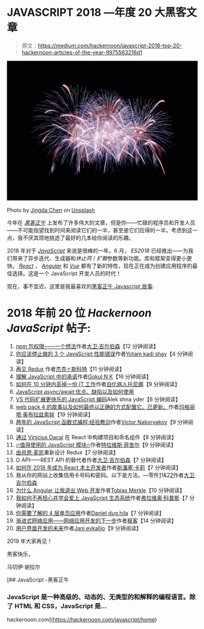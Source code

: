 # JAVASCRIPT 2018 —年度 20 大黑客文章

> 原文：<https://medium.com/hackernoon/javascript-2018-top-20-hackernoon-articles-of-the-year-9975563216d1>

![](img/5288174653a5fdacb7f317e974f8d808.png)

Photo by [Jingda Chen](https://unsplash.com/photos/4F4B8ohLMX0?utm_source=unsplash&utm_medium=referral&utm_content=creditCopyText) on [Unsplash](https://unsplash.com/search/photos/fireworks?utm_source=unsplash&utm_medium=referral&utm_content=creditCopyText)

今年在 [*黑客正午*](https://hackernoon.com/) 上发布了许多伟大的文章，但是你——忙碌的程序员和开发人员——不可能指望找到时间来阅读它们的一半，甚至是它们应得的一半。考虑到这一点，我不厌其烦地挑选了最好的几本给你阅读的乐趣。

2018 年对于 [*JavaScript*](https://hackernoon.com/javascript/home) 来说是很棒的一年。6 月， *ES2018* 已经推出——为我们带来了异步迭代、生成器和*休止符* / *扩散*参数等新功能。库和框架变得更小更快。 [*React*](https://hackernoon.com/react) ， [*Angular*](https://hackernoon.com/tagged/angular) 和 [*Vue*](https://hackernoon.com/tagged/vue) 都有了新的特性，现在正在成为创建应用程序的最佳选择。这是一个 JavaScript 开发人员的时代！

现在，事不宜迟，这里是我最喜欢的[黑客正午 Javascript 故事](https://hackernoon.com/javascript/home):

# 2018 年前 20 位 *Hackernoon JavaScript* 帖子:

1.  [npm 包权限——一个想法](https://hackernoon.com/npm-package-permissions-an-idea-441a02902d9b)作者[大卫·吉尔伯森](https://hackernoon.com/@david.gilbertson)【12 分钟阅读】
2.  [你应该停止做的 3 个 JavaScript 性能错误](https://hackernoon.com/3-javascript-performance-mistakes-you-should-stop-doing-ebf84b9de951)作者[Yotam kadi shay](https://hackernoon.com/@kadishay)【4 分钟阅读】
3.  [再见 Redux](https://hackernoon.com/goodbye-redux-26e6a27b3a0b) 作者[杰克·r·斯科特](https://hackernoon.com/@jackrobertscott)【11 分钟阅读】
4.  [理解 JavaScript 中的承诺](https://hackernoon.com/understanding-promises-in-javascript-13d99df067c1)作者[Gokul N K](https://hackernoon.com/@gokulnk)【16 分钟阅读】
5.  [如何在 10 分钟内丢掉一份 IT 工作](https://hackernoon.com/how-to-lose-an-it-job-in-10-minutes-3d63213c8370)作者[白化病人托尼娜](https://hackernoon.com/@albinotonnina)【9 分钟阅读】
6.  [JavaScript async/await:优点、缺陷以及如何使用](https://hackernoon.com/javascript-async-await-the-good-part-pitfalls-and-how-to-use-9b759ca21cda)
7.  [VS 代码扩展更快乐的 JavaScript 编码](https://hackernoon.com/vs-code-extensions-for-happier-javascript-coding-e258f72dd9c1)Alek shna yder【6 分钟阅读】
8.  [web pack 4 的故事以及如何最终以正确的方式配置它。已更新。](https://hackernoon.com/a-tale-of-webpack-4-and-how-to-finally-configure-it-in-the-right-way-4e94c8e7e5c1)作者[玛格丽塔·奥布拉兹索娃](https://hackernoon.com/@riittagirl)【19 分钟阅读】
9.  [两年的 JavaScript 函数式编程:经验教训](https://hackernoon.com/two-years-of-functional-programming-in-javascript-lessons-learned-1851667c726)作者[Victor Nakoryakov](https://hackernoon.com/@nkrkv)【9 分钟阅读】
10.  [通过](https://hackernoon.com/structuring-projects-and-naming-components-in-react-1261b6e18d76) [Vinicius Dacal](https://hackernoon.com/@viniciusdacal) 在 React 中构建项目和命名组件【8 分钟阅读】
11.  [🔥值得使用的 JavaScript 模块🔥](https://hackernoon.com/javascipt-modules-worth-using-9aa7301e41ac)作者[特拉维斯·菲舍尔](https://hackernoon.com/@transitive_bs)【9 分钟阅读】
12.  [由](https://hackernoon.com/redesigning-redux-b2baee8b8a38)[肖恩·麦凯](https://hackernoon.com/@ShMcK)重新设计 Redux【7 分钟阅读】
13.  O API——REST API 的替代者作者[大卫·吉尔伯森](https://hackernoon.com/@david.gilbertson)【7 分钟阅读】
14.  [如何在 2018 年成为 React 本土开发者](https://hackernoon.com/how-to-become-a-react-native-developer-in-2018-d9bc85e1d91f)作者[斯潘塞·卡莉](https://hackernoon.com/@spencer_carli)【7 分钟阅读】
15.  我从你的网站上收集信用卡号码和密码。以下是方法。—零件[1](https://hackernoon.com/im-harvesting-credit-card-numbers-and-passwords-from-your-site-here-s-how-9a8cb347c5b5)1&2[2](https://hackernoon.com/part-2-how-to-stop-me-harvesting-credit-card-numbers-and-passwords-from-your-site-844f739659b9)作者[大卫·吉尔伯森](https://hackernoon.com/@david.gilbertson)
16.  [为什么 Angular 让我退出 Web 开发](https://hackernoon.com/why-angular-made-me-quit-web-dev-f63b83a157af)作者[Tobias Merkle](https://hackernoon.com/@TobyMerk)【10 分钟阅读】
17.  [我如何不再担心并学会爱上 JavaScript 生态系统](https://hackernoon.com/how-i-stopped-worrying-and-learned-to-love-the-javascript-ecosystem-692c51030342)作者[弗拉维奥·科普斯](https://hackernoon.com/@flaviocopes)【7 分钟阅读】
18.  [你需要了解的 4 层单页应用](https://hackernoon.com/architecting-single-page-applications-b842ea633c2e)作者[Daniel dug hila](https://hackernoon.com/@danieldughila)【7 分钟阅读】
19.  [渐进式网络应用——网络应用开发的下一步](https://hackernoon.com/progressive-web-apps-the-next-step-in-web-app-development-372235bf9a99)作者[极客](https://hackernoon.com/@geekyants)【14 分钟阅读】
20.  [用户界面开发的未来](https://hackernoon.com/the-present-future-of-user-interface-development-ebd371255175)作者[Jani evkallio](https://hackernoon.com/@jevakallio)【9 分钟阅读】

2019 年大家再见！

黑客快乐，

马切伊·谢拉尔

[](https://hackernoon.com/javascript/home) [## JavaScript -黑客正午

### JavaScript 是一种高级的、动态的、无类型的和解释的编程语言。除了 HTML 和 CSS，JavaScript 是…

hackernoon.com](https://hackernoon.com/javascript/home)